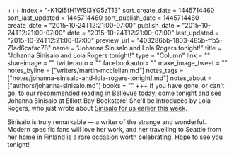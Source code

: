 +++
index = "-K1QI5fH1WSi3YG5zT13"
sort_create_date = 1445714460
sort_last_updated = 1445714460
sort_publish_date = 1445714460
create_date = "2015-10-24T12:21:00-07:00"
publish_date = "2015-10-24T12:21:00-07:00"
date = "2015-10-24T12:21:00-07:00"
last_updated = "2015-10-24T12:21:00-07:00"
preview_url = "403286bb-1803-485b-ffb5-71ad6cafac78"
name = "Johanna Sinisalo and Lola Rogers tonight!"
title = "Johanna Sinisalo and Lola Rogers tonight!"
type = "Column"
link = ""
shareimage = ""
twitterauto = ""
facebookauto = ""
make_image_tweet = ""
notes_byline = ["writers/martin-mcclellan.md"]
notes_tags = ["notes/johanna-sinisalo-and-lola-rogers-tonight!.md"]
notes_about = ["authors/johanna-sinisalo.md"]
books = ""
+++
If you have gone, or can't go, to [our recommended reading in Bellevue today](http://seattlereviewofbooks.com/notes/2015/10/19/your-week-in-readings-the-best-events-from-october-19th-to-26th/), come tonight and see Johanna Sinisalo at Elliott Bay Bookstore! She'll be introduced by Lola Rogers, who just wrote about [Sinisalo for us earlier this week](http://seattlereviewofbooks.com/reviews/that-is-so-weird/). 

Sinisalo is truly remarkable &mdash; a writer of the strange and wonderful. Modern spec fic fans will love her work, and her travelling to Seattle from her home in Finland is a rare occasion worth celebrating. Hope to see you tonight!